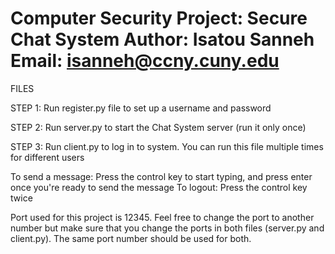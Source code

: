 Computer Security Project: Secure Chat System
Author: Isatou Sanneh
Email: isanneh@ccny.cuny.edu
==================



FILES

STEP 1:
Run register.py file to set up a username and password

STEP 2:
Run server.py to start the Chat System server (run it only once)

STEP 3:
Run client.py to log in to system.  You can run this file multiple times for different users 

To send a message: Press the control key to start typing, and press enter once you're ready to send the message
To logout: Press the control key twice 

Port used for this project is 12345.  Feel free to change the port to another number but make sure that you change the ports in both files (server.py and client.py).  The same port number should be used for both.



